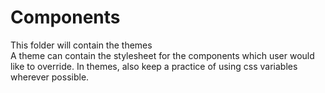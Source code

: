 # Components
This folder will contain the themes\
A theme can contain the stylesheet for the components which user would like to override.
In themes, also keep a practice of using css variables wherever possible.

